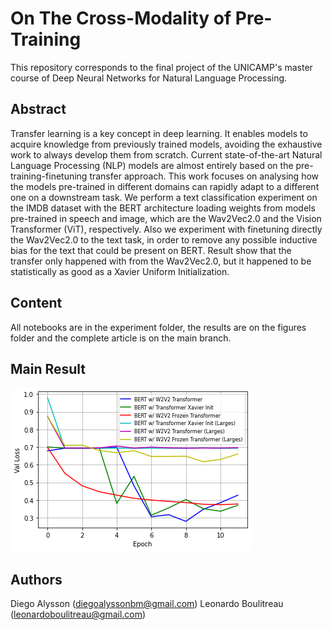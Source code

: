 # On The Cross-Modality of Pre-Training
This repository corresponds to the final project of the UNICAMP's master course of Deep Neural Networks for Natural Language Processing.

## Abstract
Transfer learning is a key concept in deep learning. It enables models to acquire knowledge from previously trained models, avoiding the exhaustive work to always develop them from scratch. Current state-of-the-art Natural Language Processing (NLP) models are almost entirely based on the pre-training-finetuning transfer approach. This work focuses on analysing how the models pre-trained in different domains can rapidly adapt to a different one on a downstream task. We perform a text classification experiment on the IMDB dataset with the BERT architecture loading weights from models pre-trained in speech and image, which are the Wav2Vec2.0 and the Vision Transformer (ViT), respectively. Also we experiment with finetuning directly the Wav2Vec2.0 to the text task, in order to remove any possible inductive bias for the text that could be present on BERT. Result show that the transfer only happened with from the Wav2Vec2.0, but it happened to be statistically as good as a Xavier Uniform Initialization.

## Content
All notebooks are in the experiment folder, the results are on the figures folder and the complete article is on the main branch.

## Main Result
![alt text](https://github.com/LeonardoBoulitreau/On-The-Cross-Modality-of-Pre-Training/blob/main/Results/exp4.png)

## Authors
Diego Alysson (diegoalyssonbm@gmail.com)
Leonardo Boulitreau (leonardoboulitreau@gmail.com)
